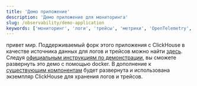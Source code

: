 ```yaml
---
title: 'Демо приложение'
description: 'Демо приложение для мониторинга'
slug: /observability/demo-application
keywords: ['мониторинг', 'логи', 'трейсы', 'метрики', 'OpenTelemetry', 'Grafana', 'OTel']
---
```


привет мир. Поддерживаемый форк этого приложения с ClickHouse в качестве источника данных для логов и трейсов можно найти [здесь](https://github.com/ClickHouse/opentelemetry-demo). Следуя [официальным инструкциям по демонстрации](https://opentelemetry.io/docs/demo/docker-deployment/), вы сможете развернуть это демо с помощью docker. В дополнение к [существующим компонентам](https://opentelemetry.io/docs/demo/collector-data-flow-dashboard/) будет развернута и использована экземпляр ClickHouse для хранения логов и трейсов.
